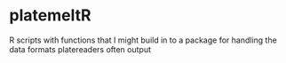 # platemeltR
R scripts with functions that I might build in to a package for handling the data formats platereaders often output
